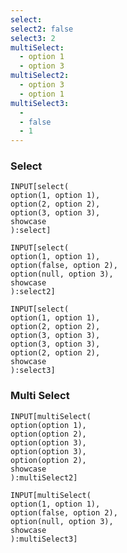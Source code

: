 ```yaml
---
select: 
select2: false
select3: 2
multiSelect:
  - option 1
  - option 3
multiSelect2:
  - option 3
  - option 1
multiSelect3:
  - 
  - false
  - 1
---
```


### Select

```meta-bind
INPUT[select(
option(1, option 1), 
option(2, option 2), 
option(3, option 3), 
showcase
):select]
```

```meta-bind
INPUT[select(
option(1, option 1), 
option(false, option 2), 
option(null, option 3), 
showcase
):select2]
```

```meta-bind
INPUT[select(
option(1, option 1), 
option(2, option 2), 
option(3, option 3), 
option(3, option 3), 
option(2, option 2), 
showcase
):select3]
```

### Multi Select

```meta-bind
INPUT[multiSelect(
option(option 1), 
option(option 2), 
option(option 3), 
option(option 3), 
option(option 2), 
showcase
):multiSelect2]
```

```meta-bind
INPUT[multiSelect(
option(1, option 1), 
option(false, option 2), 
option(null, option 3), 
showcase
):multiSelect3]
```